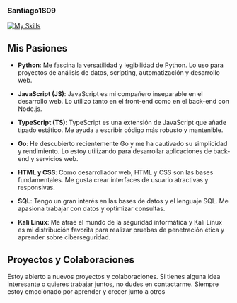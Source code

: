 ### Santiago1809
[![My Skills](https://skillicons.dev/icons?i=js,html,css,go)](https://skillicons.dev)

## Mis Pasiones

- **Python**: Me fascina la versatilidad y legibilidad de Python. Lo uso para proyectos de análisis de datos, scripting, automatización y desarrollo web.

- **JavaScript (JS)**: JavaScript es mi compañero inseparable en el desarrollo web. Lo utilizo tanto en el front-end como en el back-end con Node.js.

- **TypeScript (TS)**: TypeScript es una extensión de JavaScript que añade tipado estático. Me ayuda a escribir código más robusto y mantenible.

- **Go**: He descubierto recientemente Go y me ha cautivado su simplicidad y rendimiento. Lo estoy utilizando para desarrollar aplicaciones de back-end y servicios web.

- **HTML y CSS**: Como desarrollador web, HTML y CSS son las bases fundamentales. Me gusta crear interfaces de usuario atractivas y responsivas.

- **SQL**: Tengo un gran interés en las bases de datos y el lenguaje SQL. Me apasiona trabajar con datos y optimizar consultas.

- **Kali Linux**: Me atrae el mundo de la seguridad informática y Kali Linux es mi distribución favorita para realizar pruebas de penetración ética y aprender sobre ciberseguridad.

## Proyectos y Colaboraciones

Estoy abierto a nuevos proyectos y colaboraciones. Si tienes alguna idea interesante o quieres trabajar juntos, no dudes en contactarme. Siempre estoy emocionado por aprender y crecer junto a otros

